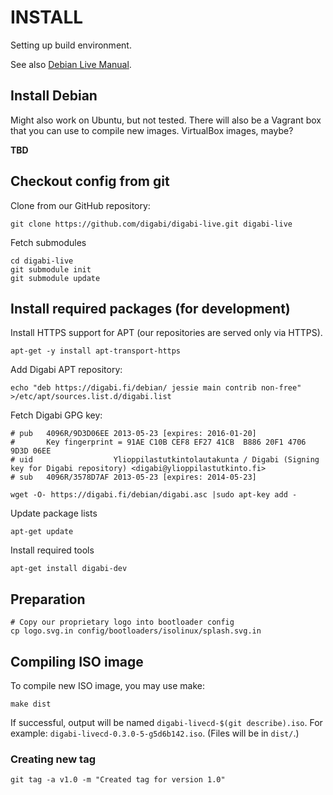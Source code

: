 # INSTALL
Setting up build environment.

See also [Debian Live Manual](http://live.debian.net/manual/).


## Install Debian
Might also work on Ubuntu, but not tested. There will also be a Vagrant box that you can use to compile new images. VirtualBox images, maybe?

**TBD**


## Checkout config from git
Clone from our GitHub repository:

    git clone https://github.com/digabi/digabi-live.git digabi-live

Fetch submodules

    cd digabi-live
    git submodule init
    git submodule update

## Install required packages (for development)

Install HTTPS support for APT (our repositories are served only via HTTPS).

    apt-get -y install apt-transport-https

Add Digabi APT repository:

    echo "deb https://digabi.fi/debian/ jessie main contrib non-free" >/etc/apt/sources.list.d/digabi.list

Fetch Digabi GPG key:

    # pub   4096R/9D3D06EE 2013-05-23 [expires: 2016-01-20]
    #       Key fingerprint = 91AE C10B CEF8 EF27 41CB  B886 20F1 4706 9D3D 06EE
    # uid                  Ylioppilastutkintolautakunta / Digabi (Signing key for Digabi repository) <digabi@ylioppilastutkinto.fi>
    # sub   4096R/3578D7AF 2013-05-23 [expires: 2014-05-23]      

    wget -O- https://digabi.fi/debian/digabi.asc |sudo apt-key add -

Update package lists

    apt-get update

Install required tools

    apt-get install digabi-dev


## Preparation
    # Copy our proprietary logo into bootloader config
    cp logo.svg.in config/bootloaders/isolinux/splash.svg.in


## Compiling ISO image
To compile new ISO image, you may use make:

    make dist

If successful, output will be named `digabi-livecd-$(git describe).iso`. For example: `digabi-livecd-0.3.0-5-g5d6b142.iso`. (Files will be in `dist/`.)


### Creating new tag
    git tag -a v1.0 -m "Created tag for version 1.0"


